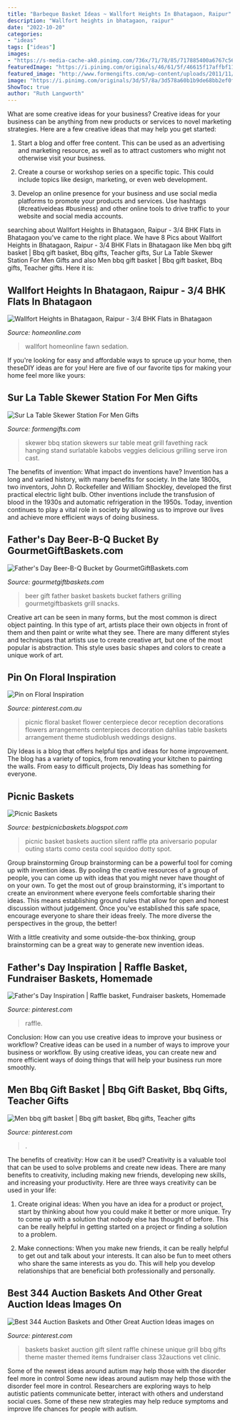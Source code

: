 ```yaml
---
title: "Barbeque Basket Ideas ~ Wallfort Heights In Bhatagaon, Raipur"
description: "Wallfort heights in bhatagaon, raipur"
date: "2022-10-20"
categories:
- "ideas"
tags: ["ideas"]
images:
- "https://s-media-cache-ak0.pinimg.com/736x/71/78/85/717885400a6767c561c53fcd8712af4a--gift-basket-ideas-gift-baskets.jpg"
featuredImage: "https://i.pinimg.com/originals/46/61/5f/46615f17affbf1159e42109858704a94.jpg"
featured_image: "http://www.formengifts.com/wp-content/uploads/2011/11/skewer-station.jpg?9d7bd4"
image: "https://i.pinimg.com/originals/3d/57/8a/3d578a60b1b9de68bb2ef0f58ac49e85.jpg"
ShowToc: true
author: "Ruth Langworth"
---
```



What are some creative ideas for your business?
Creative ideas for your business can be anything from new products or services to novel marketing strategies. Here are a few creative ideas that may help you get started:
1. Start a blog and offer free content. This can be used as an advertising and marketing resource, as well as to attract customers who might not otherwise visit your business.

2. Create a course or workshop series on a specific topic. This could include topics like design, marketing, or even web development.

3. Develop an online presence for your business and use social media platforms to promote your products and services. Use hashtags (#creativeideas #business) and other online tools to drive traffic to your website and social media accounts.


	

		
searching about Wallfort Heights in Bhatagaon, Raipur - 3/4 BHK Flats in Bhatagaon you've came to the right place. We have 8 Pics about Wallfort Heights in Bhatagaon, Raipur - 3/4 BHK Flats in Bhatagaon like Men bbq gift basket | Bbq gift basket, Bbq gifts, Teacher gifts, Sur La Table Skewer Station For Men Gifts and also Men bbq gift basket | Bbq gift basket, Bbq gifts, Teacher gifts. Here it is:
		
    
## Wallfort Heights In Bhatagaon, Raipur - 3/4 BHK Flats In Bhatagaon

<img loading=lazy src="https://cdn.homeonline.com/hol/public/uploads/catalog/product/large/f/a/Fawn-Sedation-1-vrev__955558712.jpg" onerror="this.onerror=null;this.src='https://tse4.mm.bing.net/th?id=OIP.Pdnbp6OBxoqIlQG2h9ePsQHaE8&amp;pid=15.1';" alt="Wallfort Heights in Bhatagaon, Raipur - 3/4 BHK Flats in Bhatagaon">

_Source: homeonline.com_

>wallfort homeonline fawn sedation. 

	

If you're looking for easy and affordable ways to spruce up your home, then theseDIY ideas are for you! Here are five of our favorite tips for making your home feel more like yours: 

    
## Sur La Table Skewer Station For Men Gifts

<img loading=lazy src="http://www.formengifts.com/wp-content/uploads/2011/11/skewer-station.jpg?9d7bd4" onerror="this.onerror=null;this.src='https://tse4.mm.bing.net/th?id=OIP.rl-Gu78mGBu90mEe17XYKQHaHa&amp;pid=15.1';" alt="Sur La Table Skewer Station For Men Gifts">

_Source: formengifts.com_

>skewer bbq station skewers sur table meat grill favething rack hanging stand surlatable kabobs veggies delicious grilling serve iron cast. 

	

The benefits of invention: What impact do inventions have?
Invention has a long and varied history, with many benefits for society. In the late 1800s, two inventors, John D. Rockefeller and William Shockley, developed the first practical electric light bulb. Other inventions include the transfusion of blood in the 1930s and automatic refrigeration in the 1950s. Today, invention continues to play a vital role in society by allowing us to improve our lives and achieve more efficient ways of doing business.

    
## Father&#039;s Day Beer-B-Q Bucket By GourmetGiftBaskets.com

<img loading=lazy src="https://www.gourmetgiftbaskets.com/images/products/Fathers-Day-Gift-Baskets/Fathers-Day-BeerBQ-Gift-Basket_large.jpg" onerror="this.onerror=null;this.src='https://tse4.mm.bing.net/th?id=OIP.nO-eK8GQFlK-NO9TpaaBcwHaHa&amp;pid=15.1';" alt="Father&#039;s Day Beer-B-Q Bucket by GourmetGiftBaskets.com">

_Source: gourmetgiftbaskets.com_

>beer gift father basket baskets bucket fathers grilling gourmetgiftbaskets grill snacks. 

	

Creative art can be seen in many forms, but the most common is direct object painting. In this type of art, artists place their own objects in front of them and then paint or write what they see. There are many different styles and techniques that artists use to create creative art, but one of the most popular is abstraction. This style uses basic shapes and colors to create a unique work of art.

    
## Pin On Floral Inspiration

<img loading=lazy src="https://i.pinimg.com/originals/1b/99/c5/1b99c5c3c961d14d62a1606f6ce51f69.jpg" onerror="this.onerror=null;this.src='https://tse2.mm.bing.net/th?id=OIP.gOwM3H7g5OvzdeKx4celpAHaLG&amp;pid=15.1';" alt="Pin on Floral Inspiration">

_Source: pinterest.com.au_

>picnic floral basket flower centerpiece decor reception decorations flowers arrangements centerpieces decoration dahlias table baskets arrangement theme studioblush weddings designs. 

	

Diy Ideas is a blog that offers helpful tips and ideas for home improvement. The blog has a variety of topics, from renovating your kitchen to painting the walls. From easy to difficult projects, Diy Ideas has something for everyone.

    
## Picnic Baskets

<img loading=lazy src="http://3.bp.blogspot.com/-o_O1SwuJHZI/T3RlDu9vHII/AAAAAAAAAAM/ymlgi3LcYSA/s1600/4p-Dotty-Spot-picnic-basket-lg.jpg" onerror="this.onerror=null;this.src='https://tse3.mm.bing.net/th?id=OIP._lN0yNe0m-_yNqwVac-x2gHaHZ&amp;pid=15.1';" alt="Picnic Baskets">

_Source: bestpicnicbaskets.blogspot.com_

>picnic basket baskets auction silent raffle pta aniversario popular outing starts como cesta cool squidoo dotty spot. 

	

Group brainstorming
Group brainstorming can be a powerful tool for coming up with invention ideas. By pooling the creative resources of a group of people, you can come up with ideas that you might never have thought of on your own.
To get the most out of group brainstorming, it's important to create an environment where everyone feels comfortable sharing their ideas. This means establishing ground rules that allow for open and honest discussion without judgement. Once you've established this safe space, encourage everyone to share their ideas freely. The more diverse the perspectives in the group, the better!

With a little creativity and some outside-the-box thinking, group brainstorming can be a great way to generate new invention ideas.

    
## Father&#039;s Day Inspiration | Raffle Basket, Fundraiser Baskets, Homemade

<img loading=lazy src="https://i.pinimg.com/originals/3d/57/8a/3d578a60b1b9de68bb2ef0f58ac49e85.jpg" onerror="this.onerror=null;this.src='https://tse2.mm.bing.net/th?id=OIP.LDjqPedX79z6lc7lRowTlQAAAA&amp;pid=15.1';" alt="Father&#039;s Day Inspiration | Raffle basket, Fundraiser baskets, Homemade">

_Source: pinterest.com_

>raffle. 

	

Conclusion: How can you use creative ideas to improve your business or workflow?
Creative ideas can be used in a number of ways to improve your business or workflow. By using creative ideas, you can create new and more efficient ways of doing things that will help your business run more smoothly.

    
## Men Bbq Gift Basket | Bbq Gift Basket, Bbq Gifts, Teacher Gifts

<img loading=lazy src="https://i.pinimg.com/originals/46/61/5f/46615f17affbf1159e42109858704a94.jpg" onerror="this.onerror=null;this.src='https://tse4.mm.bing.net/th?id=OIP.8cziU1OgXapMOt8KO-DK_gHaJ4&amp;pid=15.1';" alt="Men bbq gift basket | Bbq gift basket, Bbq gifts, Teacher gifts">

_Source: pinterest.com_

>. 

	

The benefits of creativity: How can it be used?
Creativity is a valuable tool that can be used to solve problems and create new ideas. There are many benefits to creativity, including making new friends, developing new skills, and increasing your productivity. Here are three ways creativity can be used in your life: 
1. Create original ideas: When you have an idea for a product or project, start by thinking about how you could make it better or more unique. Try to come up with a solution that nobody else has thought of before. This can be really helpful in getting started on a project or finding a solution to a problem.

2. Make connections: When you make new friends, it can be really helpful to get out and talk about your interests. It can also be fun to meet others who share the same interests as you do. This will help you develop relationships that are beneficial both professionally and personally.

    
## Best 344 Auction Baskets And Other Great Auction Ideas Images On

<img loading=lazy src="https://s-media-cache-ak0.pinimg.com/736x/71/78/85/717885400a6767c561c53fcd8712af4a--gift-basket-ideas-gift-baskets.jpg" onerror="this.onerror=null;this.src='https://tse4.mm.bing.net/th?id=OIP.WQIChLowR048Y4e80AmJ6AHaJ4&amp;pid=15.1';" alt="Best 344 Auction Baskets and Other Great Auction Ideas images on">

_Source: pinterest.com_

>baskets basket auction gift silent raffle chinese unique grill bbq gifts theme master themed items fundraiser class 32auctions vet clinic. 

	

Some of the newest ideas around autism may help those with the disorder feel more in control
Some new ideas around autism may help those with the disorder feel more in control. Researchers are exploring ways to help autistic patients communicate better, interact with others and understand social cues. Some of these new strategies may help reduce symptoms and improve life chances for people with autism.

